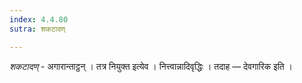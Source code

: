 ```yaml
---
index: 4.4.80
sutra: शकटादण्

---
```

_शकटादण्_ - अगारान्ताट्ठन् । तत्र नियुक्त इत्येव । नित्त्वान्नादिवृद्धिः । तदाह — देवगारिक इति । 